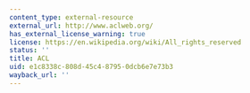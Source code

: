 ```yaml
---
content_type: external-resource
external_url: http://www.aclweb.org/
has_external_license_warning: true
license: https://en.wikipedia.org/wiki/All_rights_reserved
status: ''
title: ACL
uid: e1c8338c-808d-45c4-8795-0dcb6e7e73b3
wayback_url: ''
---
```

